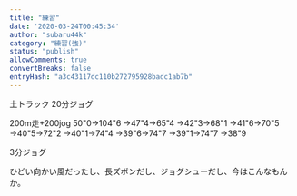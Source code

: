 ```yaml
---
title: "練習"
date: '2020-03-24T00:45:34'
author: "subaru44k"
category: "練習(強)"
status: "publish"
allowComments: true
convertBreaks: false
entryHash: "a3c43117dc110b272795928badc1ab7b"
---
```

土トラック
20分ジョグ

200m走+200jog
50"0→104"6
→47"4→65"4
→42"3→68"1
→41"6→70"5
→40"5→72"2
→40"1→74"4
→39"6→74"7
→39"1→74"7
→38"9

3分ジョグ

ひどい向かい風だったし、長ズボンだし、ジョグシューだし、今はこんなもんか。
